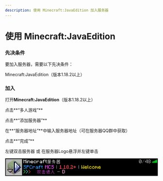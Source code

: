 ```yaml
---
description: 使用 Minecraft:JavaEdition 加入服务器
---
```


# 使用 Minecraft:JavaEdition

### 先决条件

要加入服务器，需要以下先决条件：

Minecraft:JavaEdition（版本1.18.2以上）

### 加入

打开**Minecraft:JavaEdition**（版本1.18.2以上）

点击**“多人游戏”**

点击**“添加服务器”**

在**“服务器地址”**中输入服务器地址（可在服务器QQ群中获取）

点击**“完成”**

左键双击服务器 或 在服务器Logo悬浮并左键单击

![](../.gitbook/assets/image.png)
